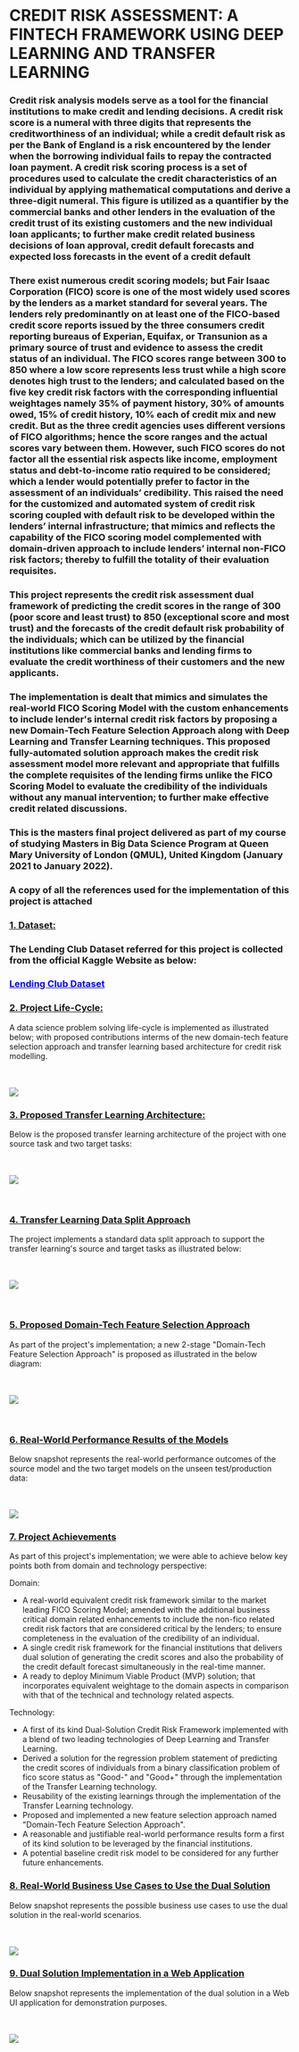 <h1><b>CREDIT RISK ASSESSMENT: A FINTECH FRAMEWORK USING DEEP LEARNING AND TRANSFER LEARNING</b></h1>

<h3>Credit risk analysis models serve as a tool for the financial institutions to make credit and lending decisions. A credit risk score is a numeral with three digits that represents the creditworthiness of an individual; while a credit default risk as per the Bank of England is a risk encountered by the lender when
the borrowing individual fails to repay the contracted loan payment. A credit risk scoring process is a set of procedures used to calculate the credit characteristics of an individual by applying mathematical computations and derive a three-digit numeral. This figure is utilized as a quantifier by the commercial banks and other lenders in the evaluation of the credit trust of its existing customers and the new individual loan applicants; to further make credit related business decisions of loan approval, credit default forecasts and expected loss forecasts in the event of a credit default
  
<h3>There exist numerous credit scoring models; but Fair Isaac Corporation (FICO) score is one of the most widely used scores by the lenders as a market standard for several years. The lenders rely predominantly on at least one of the FICO-based credit score reports issued by the three consumers credit reporting bureaus of Experian, Equifax, or Transunion as a primary source of trust and evidence to assess the credit status of an individual. The FICO scores range between 300 to 850 where a low score represents less trust while a high score denotes high trust to the lenders; and calculated based on the five key credit risk factors with the corresponding influential weightages namely 35% of payment history, 30% of amounts owed, 15% of credit history, 10% each of credit mix and new credit. But as the three credit agencies uses different versions of FICO algorithms; hence the score ranges and the actual scores vary between them. However, such FICO scores do not factor all the essential risk aspects like income, employment status and debt-to-income ratio required to be considered; which a lender would potentially prefer to factor in the assessment of an individuals’ credibility. This raised the need for the customized and automated system of credit risk scoring coupled with default risk to be developed within the lenders’ internal infrastructure; that mimics and reflects the capability of the FICO scoring model complemented with domain-driven approach to include lenders’ internal non-FICO risk factors; thereby to fulfill the totality of their evaluation requisites.</h3>
  
<h3>This project represents the credit risk assessment dual framework of predicting the credit scores in the range of 300 (poor score and least trust) to 850 (exceptional score and most trust) and the forecasts of the credit default risk probability of the individuals; which can be utilized by the financial institutions like commercial banks and lending firms to evaluate the credit worthiness of their customers and the new applicants.</h3>

<h3>The implementation is dealt that mimics and simulates the real-world FICO Scoring Model with the custom enhancements to include lender's internal credit risk factors by proposing a new Domain-Tech Feature Selection Approach along with Deep Learning and Transfer Learning techniques. This proposed fully-automated solution approach makes the credit risk assessment model more relevant and appropriate that fulfills the complete requisites of the lending firms unlike the FICO Scoring Model to evaluate the credibility of the individuals without any manual intervention; to further make effective credit related discussions.</h3>

<h3>This is the masters final project delivered as part of my course of studying Masters in Big Data Science Program at Queen Mary University of London (QMUL), United Kingdom (January 2021 to January 2022).</h3>
  
<h3>A copy of all the references used for the implementation of this project is attached</h3>

<h3><b><u>1. Dataset:</u></b></h3>
<h3>The Lending Club Dataset referred for this project is collected from the official Kaggle Website as below:</h3>
<h3><a href="https://www.kaggle.com/ethon0426/lending-club-20072020q1" style="color: blue"><b><u>Lending Club Dataset</u></b></a></h3>
  
<h3><b><u>2. Project Life-Cycle:</u></b></h3>
A data science problem solving life-cycle is implemented as illustrated below; with proposed contributions interms of the new domain-tech feature selection approach and transfer learning based architecture for credit risk modelling.
<br>
<br>
<br>
  
![](images/Project_Life-Cycle.jpg)

<h3><b><u>3. Proposed Transfer Learning Architecture:</u></b></h3>
Below is the proposed transfer learning architecture of the project with one source task and two target tasks:
<br>
<br>
<br>

![](images/Transfer_Learning_Proposed_Architecture.jpg)

<br>

<h3><b><u>4. Transfer Learning Data Split Approach</u></b></h3>
The project implements a standard data split approach to support the transfer learning's source and target tasks as illustrated below:
<br>
<br>
<br>

![](images/Transfer_Learning_Data_Split_Approach.jpg)

<br>

<h3><b><u>5. Proposed Domain-Tech Feature Selection Approach</u></b></h3>
As part of the project's implementation; a new 2-stage "Domain-Tech Feature Selection Approach" is proposed as illustrated in the below diagram:
<br>
<br>
<br>

![](images/Domain-Tech_Feature_Selection_Approach_Proposed.jpg)

<br>

<h3><b><u>6. Real-World Performance Results of the Models</u></b></h3>
Below snapshot represents the real-world performance outcomes of the source model and the two target models on the unseen test/production data:
<br>
<br>
<br>

![](images/Real-World_Performance_Outcomes.jpg)


<h3><b><u>7. Project Achievements</u></b></h3>
As part of this project's implementation; we were able to achieve below key points both from domain and technology perspective:

<br>

Domain:
* A real-world equivalent credit risk framework similar to the market leading FICO Scoring Model; amended with the additional business critical domain related enhancements to include the non-fico related credit risk factors that are considered critical by the lenders; to ensure completeness in the evaluation of the credibility of an individual.
* A single credit risk framework for the financial institutions that delivers dual solution of generating the credit scores and also the probability of the credit default forecast simultaneously in the real-time manner.
* A ready to deploy Minimum Viable Product (MVP) solution; that incorporates equivalent weightage to the domain aspects in comparison with that of the technical and technology related aspects.

Technology:
* A first of its kind Dual-Solution Credit Risk Framework implemented with a blend of two leading technologies of Deep Learning and Transfer Learning. 
* Derived a solution for the regression problem statement of predicting the credit scores of individuals from a binary classification problem of fico score status as "Good-" and "Good+" through the implementation of the Transfer Learning technology.
* Reusability of the existing learnings through the implementation of the Transfer Learning technology.
* Proposed and implemented a new feature selection approach named "Domain-Tech Feature Selection Approach".
* A reasonable and justifiable real-world performance results form a first of its kind solution to be leveraged by the financial institutions.
* A potential baseline credit risk model to be considered for any further future enhancements.

<h3><b><u>8. Real-World Business Use Cases to Use the Dual Solution</u></b></h3>
Below snapshot represents the possible business use cases to use the dual solution in the real-world scenarios.
<br>
<br>
<br>

![](images/Business_Use_Cases_To_Use_Dual_Solution.jpg)


<h3><b><u>9. Dual Solution Implementation in a Web Application</u></b></h3>
Below snapshot represents the implementation of the dual solution in a Web UI application for demonstration purposes.
<br>
<br>
<br>

![](images/Dual_Solution_Implementation_In_Web_Application.jpg)

<br>
